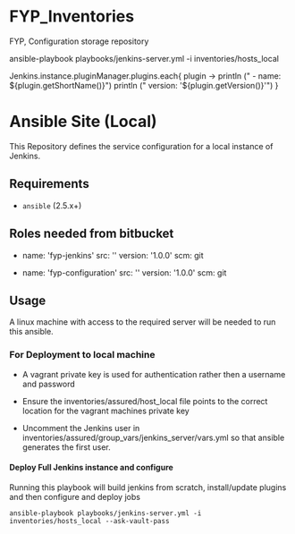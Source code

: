 # FYP_Inventories
FYP, Configuration storage repository


ansible-playbook playbooks/jenkins-server.yml -i inventories/hosts_local

Jenkins.instance.pluginManager.plugins.each{
  plugin -> 
    println ("  - name: ${plugin.getShortName()}")
    println ("    version: '${plugin.getVersion()}'")
}


# Ansible Site (Local)
This Repository defines the service configuration for a local instance of Jenkins.

## Requirements

- `ansible` (2.5.x+)

## Roles needed from bitbucket

- name: 'fyp-jenkins'
  src: ''
  version: '1.0.0'
  scm: git

- name: 'fyp-configuration'
  src: ''
  version: '1.0.0'
  scm: git

## Usage

A linux machine with access to the required server will be needed to run this ansible.

### For Deployment to local machine

* A vagrant private key is used for authentication rather then a username and password

* Ensure the inventories/assured/host_local file points to the correct location for the vagrant machines private key

* Uncomment the Jenkins user in inventories/assured/group_vars/jenkins_server/vars.yml so that ansible generates the first user.

#### Deploy Full Jenkins instance and configure
Running this playbook will build jenkins from scratch, install/update plugins and then configure and deploy jobs
```
ansible-playbook playbooks/jenkins-server.yml -i inventories/hosts_local --ask-vault-pass
```